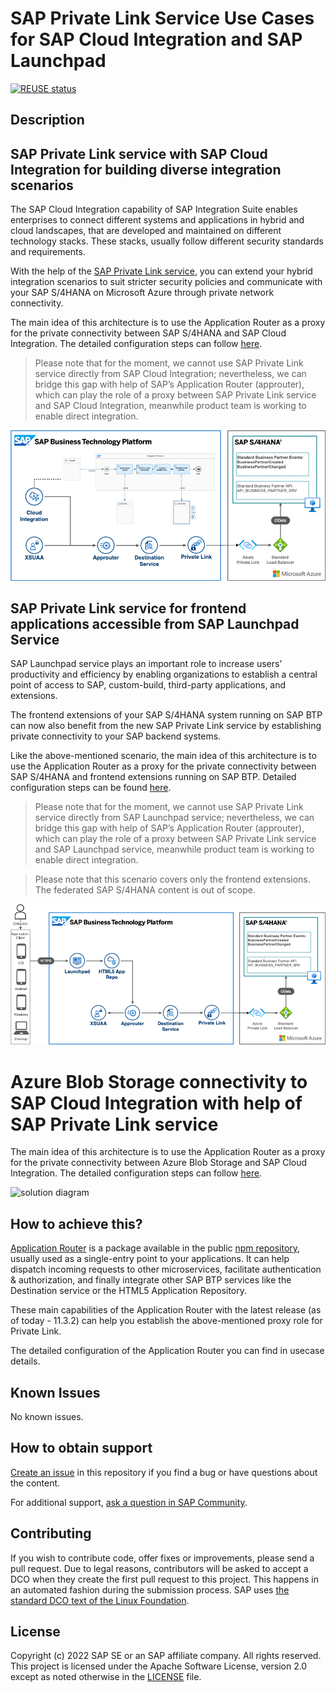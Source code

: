 # SAP Private Link Service Use Cases for SAP Cloud Integration and SAP Launchpad  

[![REUSE status](https://api.reuse.software/badge/github.com/SAP-samples/btp-privatelink-approuter)](https://api.reuse.software/info/github.com/SAP-samples/btp-privatelink-approuter)

## Description

## SAP Private Link service with SAP Cloud Integration for building diverse integration scenarios

The SAP Cloud Integration capability of SAP Integration Suite enables enterprises to connect different systems and applications in hybrid and cloud landscapes, that are developed and maintained on different technology stacks. These stacks, usually follow different security standards and requirements. 

With the help of the [SAP Private Link service](https://help.sap.com/docs/PRIVATE_LINK?locale=en-US), you can extend your hybrid integration scenarios to suit stricter security policies and communicate with your SAP S/4HANA on Microsoft Azure through private network connectivity. 

The main idea of this architecture is to use the Application Router as a proxy for the private connectivity between SAP S/4HANA and SAP Cloud Integration. The detailed configuration steps can follow [here](approuter-cloud-integration/).

>Please note that for the moment, we cannot use SAP Private Link service directly from SAP Cloud Integration; nevertheless, we can bridge this gap with help of SAP’s Application Router (approuter), which can play the role of a proxy between SAP Private Link service and SAP Cloud Integration, meanwhile product team is working to enable direct integration.

![solution diagram](./img/approuter-cloudintegration.png)


## SAP Private Link service for frontend applications accessible from SAP Launchpad Service 

SAP Launchpad service plays an important role to increase users’ productivity and efficiency by enabling organizations to establish a central point of access to SAP, custom-build, third-party applications, and extensions.  

The frontend extensions of your SAP S/4HANA system running on SAP BTP can now also benefit from the new SAP Private Link service by establishing private connectivity to your SAP backend systems.  

Like the above-mentioned scenario, the main idea of this architecture is to use the Application Router as a proxy for the private connectivity between SAP S/4HANA and frontend extensions running on SAP BTP. Detailed configuration steps can be found [here](approuter-launchpad/).

>Please note that for the moment, we cannot use SAP Private Link service directly from SAP Launchpad service; nevertheless, we can bridge this gap with help of SAP’s Application Router (approuter), which can play the role of a proxy between SAP Private Link service and SAP Launchpad service, meanwhile product team is working to enable direct integration.

>Please note that this scenario covers only the frontend extensions. The federated SAP S/4HANA content is out of scope.

![solution diagram](./img/approuter-launchpad.png)


# Azure Blob Storage connectivity to SAP Cloud Integration with help of SAP Private Link service

The main idea of this architecture is to use the Application Router as a proxy for the private connectivity between Azure Blob Storage and SAP Cloud Integration. The detailed configuration steps can follow [here](azure-blob-approuter-cloud-integration/).


![solution diagram](../img/azure-blob-cloud-integration.png)


## How to achieve this?  
 
[Application Router](https://help.sap.com/docs/BTP/65de2977205c403bbc107264b8eccf4b/01c5f9ba7d6847aaaf069d153b981b51.html?locale=en-US) is a package available in the public [npm repository](https://www.npmjs.com/package/@sap/approuter), usually used as a single-entry point to your applications. It can help dispatch incoming requests to other microservices, facilitate authentication & authorization, and finally integrate other SAP BTP services like the Destination service or the HTML5 Application Repository.  

These main capabilities of the Application Router with the latest release (as of today - 11.3.2) can help you establish the above-mentioned proxy role for Private Link.  

The detailed configuration of the Application Router you can find in usecase details.



## Known Issues
No known issues.

## How to obtain support
[Create an issue](https://github.com/SAP-samples/<repository-name>/issues) in this repository if you find a bug or have questions about the content.
 
For additional support, [ask a question in SAP Community](https://answers.sap.com/questions/ask.html).

## Contributing
If you wish to contribute code, offer fixes or improvements, please send a pull request. Due to legal reasons, contributors will be asked to accept a DCO when they create the first pull request to this project. This happens in an automated fashion during the submission process. SAP uses [the standard DCO text of the Linux Foundation](https://developercertificate.org/).

## License
Copyright (c) 2022 SAP SE or an SAP affiliate company. All rights reserved. This project is licensed under the Apache Software License, version 2.0 except as noted otherwise in the [LICENSE](LICENSE) file.
